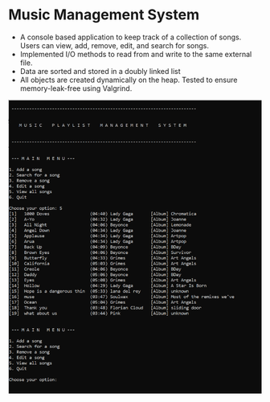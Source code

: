 # Music Management System

* A console based application to keep track of a collection of songs. Users can view, add, remove, edit, and search for songs.
* Implemented I/O methods to read from and write to the same external file.
* Data are sorted and stored in a doubly linked list
* All objects are created dynamically on the heap. Tested to ensure memory-leak-free using Valgrind.

![Screenshot](screenshot.png)
